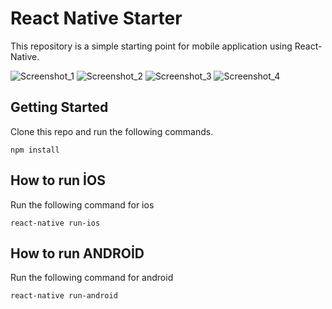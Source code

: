
# React Native Starter
This repository is a simple starting point for mobile application using React-Native.

![Screenshot_1](https://drive.google.com/file/d/1vMMeaKsSVxBk33BmSFOytO1waCbx3f4L/view?usp=sharing) 
![Screenshot_2](https://drive.google.com/file/d/18BE7VjYklrQJqPuDXlJFIAC_NduHCKrf/view?usp=sharing) 
![Screenshot_3](https://drive.google.com/file/d/1iW8nMIK9VsOSE07w3RsPQJ_Sni1dTkX1/view?usp=sharing)
![Screenshot_4](https://drive.google.com/file/d/1kUfm1LD0YNjk5PEhXaQPVwshtiufoAgh/view?usp=sharing)

## Getting Started
Clone this repo and run the following commands.
```
npm install
```

## How to run İOS
Run the following command for ios
```
react-native run-ios
```

## How to run ANDROİD
Run the following command for android
```
react-native run-android
```

